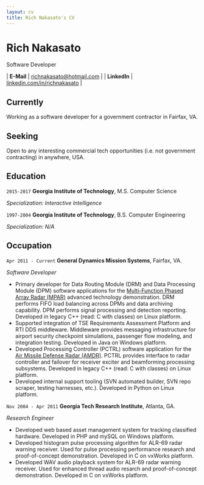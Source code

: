 ```yaml
---
layout: cv
title: Rich Nakasato's CV
---
```


# Rich Nakasato
Software Developer

| __E-Mail__   | [richnakasato@hotmail.com](mailto:richnakasato@hotmail.com)          |
| __LinkedIn__ | [linkedin.com/in/richnakasato](https://linkedin.com/in/richnakasato) |


## Currently

Working as a software developer for a government contractor in Fairfax, VA.


## Seeking

Open to any interesting commercial tech opportunities (i.e. not government contracting) in anywhere, USA.


## Education

`2015-2017`
__Georgia Institute of Technology__, M.S. Computer Science

_Specialization: Interactive Intelligence_

`1997-2004`
__Georgia Institute of Technology__, B.S. Computer Engineering

_Specialization: N/A_


## Occupation

`Apr 2011 - Current`
__General Dynamics Mission Systems__, Fairfax, VA.

_Software Developer_

- Primary developer for Data Routing Module (DRM) and Data Processing Module (DPM) software applications for the [Multi-Function Phased Array Radar (MPAR)](https://www.nssl.noaa.gov/tools/radar/atd/) advanced technology demonstration. DRM performs FIFO load balancing across DPMs and data archiving capability. DPM performs signal processing and detection reporting. Developed in legacy C++ (read: C with classes) on Linux platform.
- Supported integration of TSE Requirements Assessment Platform and RTI DDS middleware. Middleware provides messaging infrastructure for airport security checkpoint simulations, passenger flow modeling, and integration testing. Developed in Java on Windows platform.
- Developed Processing Controller (PCTRL) software application for the [Air Missile Defense Radar (AMDR)](https://www.raytheon.com/capabilities/products/amdr). PCTRL provides interface to radar controller and failover for receiver exciter
  and beamforming processing subsystems. Developed in legacy C++ (read: C with classes) on Linux platform.
- Developed internal support tooling (SVN automated builder, SVN repo scraper, testing harnesses, etc.). Developed in Python on Linux platform.


`Nov 2004 - Apr 2011`
__Georgia Tech Research Institute__, Atlanta, GA.

_Research Engineer_

- Developed web based asset management system for tracking classified hardware. Developed in PHP and mySQL on Windows platform.
- Developed histogram pulse processing algorithm for ALR-69 radar warning receiver. Used for pulse processing performance research and proof-of-concept demonstration. Developed in C on vxWorks platform.
- Developed WAV audio playback system for ALR-69 radar warning receiver. Used for enhanced thread audio resarch and proof-of-concept demonstration. Developed in C on vxWorks platform.
